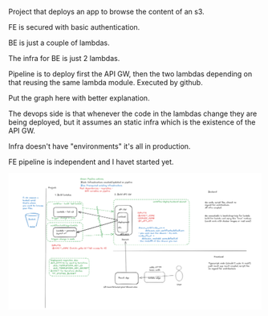Project that deploys an app to browse the content of an s3.

FE is secured with basic authentication.

BE is just a couple of lambdas.

The infra for BE is just 2 lambdas.

Pipeline is to deploy first the API GW, then the two lambdas depending on that
reusing the same lambda module. Executed by github.

Put the graph here with better explanation.

The devops side is that whenever the code in the lambdas change they are being
deployed, but it assumes an static infra which is the existence of the API GW.

Infra doesn't have "environments" it's all in production.


FE pipeline is independent and I havet started yet.

![Architecture Diagram](architecture-1.png)




